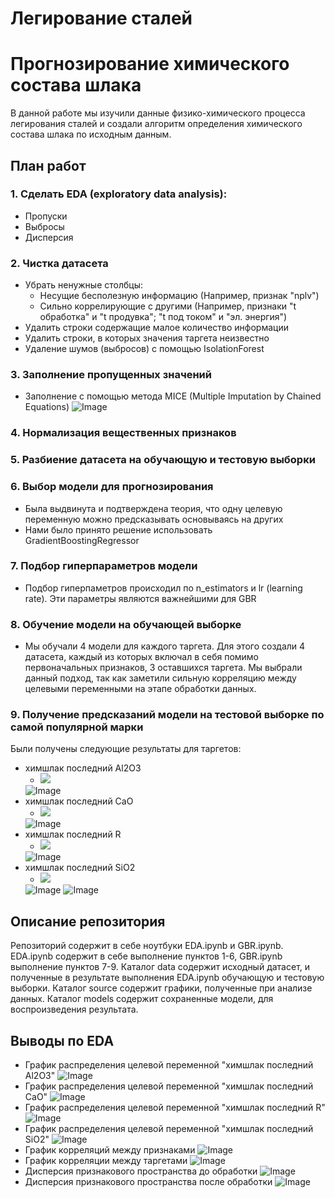 # Легирование сталей
# Прогнозирование химического состава шлака
 В данной работе мы изучили данные физико-химического процесса легирования сталей и создали алгоритм определения химического состава шлака по исходным данным.
## План работ
### 1. Сделать EDA (exploratory data analysis):
 * Пропуски
 * Выбросы
 * Дисперсия

### 2. Чистка датасета 
* Убрать ненужные столбцы:
    * Несущие бесполезную информацию (Например, признак "nplv")
    * Сильно коррелирующие с другими (Например, признаки "t обработка" и "t продувка"; "t под током" и "эл. энергия")
* Удалить строки содержащие малое количество информации
* Удалить строки, в которых значения таргета неизвестно
* Удаление шумов (выбросов) с помощью IsolationForest

### 3. Заполнение пропущенных значений
* Заполнение с помощью метода MICE (Multiple Imputation by Chained Equations)
![Image](source/nan.png?raw=true)

### 4. Нормализация вещественных признаков
### 5. Разбиение датасета  на обучающую и тестовую выборки
### 6. Выбор модели для прогнозирования
* Была выдвинута и подтверждена теория, что одну целевую переменную можно предсказывать основываясь на других
* Нами было принято решение использовать GradientBoostingRegressor

### 7. Подбор гиперпараметров модели
* Подбор гиперпаметров происходил по n_estimators и lr (learning rate). Эти параметры являются важнейшими для GBR
### 8. Обучение модели на обучающей выборке
* Мы обучали 4 модели для каждого таргета. Для этого создали 4 датасета, каждый из которых включал в себя помимо первоначальных признаков, 3 оставшихся таргета. Мы выбрали данный подход, так как заметили сильную корреляцию между целевыми переменными на этапе обработки данных.
### 9. Получение предсказаний модели на тестовой выборке по самой популярной марки
Были получены следующие результаты для таргетов:
* химшлак последний Al2O3
  * <img src="https://render.githubusercontent.com/render/math?math=r^{2}\  score = 0.625318310066501">
   ![Image](source/f_i_химшлак_последний_Al2O3.png?raw=true)
* химшлак последний CaO 
  * <img src="https://render.githubusercontent.com/render/math?math=r^{2}\  score = 0.9165382003515771">
  ![Image](source/f_i_химшлак_последний_CaO.png?raw=true)
* химшлак последний R
  * <img src="https://render.githubusercontent.com/render/math?math=r^{2}\  score = 0.9558793235458077">
  ![Image](source/f_i_химшлак_последний_R.png?raw=true)
* химшлак последний SiO2
  * <img src="https://render.githubusercontent.com/render/math?math=r^{2}\  score = 0.9404653019707947">
  ![Image](source/f_i_химшлак_последний_SiO2.png?raw=true)
  ![Image](source/prediction_result.png?raw=true)
## Описание репозитория
Репозиторий содержит в себе ноутбуки EDA.ipynb и GBR.ipynb. EDA.ipynb содержит в себе выполнение пунктов  1-6, GBR.ipynb выполнение пунктов 7-9.
Каталог data содержит исходный датасет, и полученные в результате выполнения EDA.ipynb обучающую и тестовую выборки.
Каталог source содержит графики, полученные при анализе данных.
Каталог models содержит сохраненные модели, для воспроизведения результата.
## Выводы по EDA
* График распределения целевой переменной "химшлак последний Al2O3"
![Image](source/target_range_1.png?raw=true)
* График распределения целевой переменной "химшлак последний CaO"
![Image](source/target_range_2.png?raw=true)
* График распределения целевой переменной "химшлак последний R"
![Image](source/target_range_3.png?raw=true)
* График распределения целевой переменной "химшлак последний SiO2"
![Image](source/target_range_4.png?raw=true)
* График корреляций между признаками
![Image](source/correletion_map.png?raw=true)
* График корреляции между таргетами
![Image](source/correletion_map_target.png?raw=true)
* Дисперсия признакового пространства до обработки 
![Image](source/dispersion_bar_preprocessing.png?raw=true)
* Дисперсия признакового пространства после обработки
![Image](source/dispersion_bar_postprocessing.png?raw=true)

